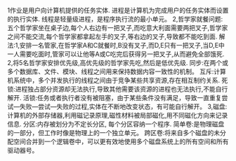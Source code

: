 ﻿1作业是用户向计算机提供的任务实体.
 进程是计算机为完成用户的任务实体而设置的执行实体.
 线程是轻量级进程，是程序执行流的最小单元。
2,哲学家就餐问题:五个哲学家坐在桌子边,每个人右边有一把叉子,而吃意大利面需要两把叉子,哲学家之间不能交流,每个哲学家都拿起左手的叉子,等右边的叉子,导致都不能吃到面.
  解法:1,安排一名管家,在哲学家A和C就餐时,B没有叉子,而D,E只有一把叉子,当D,E中一人需要吃面时,管家可以让他等A或C吃完后获得另一把叉子,从而避免全部饿死.
       2,将5名哲学家安排优先级,高优先级的哲学家先吃,然后是低优先级.
  同步:在两个或多个数据库、文件、模块、线程之间用来保持数据内容一致性的机制。
  互斥:计算机系统中，多个并发执行的线程之间由于竞争某些共享资源,存在相互制约关系.
  死锁:进程独占部分资源却无法执行,导致其他需要该资源的进程也无法执行,不能自行解开.
  活锁:任务或者执行者没有被阻塞，由于某些条件没有满足，导致一直重复尝试—失败—尝试—失败的过程,实体在不断地改变状态，有可能自行解开。
3,磁盘:计算机的外部存储器,利用磁记录原理,磁性材料被局部磁化,用不同磁化方向来记录信息.
  分区:内存被划分为不定长分区, 每个分区容纳一个程序.
  简单卷:是物理磁盘的一部分，但工作时像是物理上的一个独立单元。
  跨区卷:将来自多个磁盘的未分配空间合并到一个逻辑卷中，可以更有效地使用多个磁盘系统上的所有空间和所有驱动器号。
